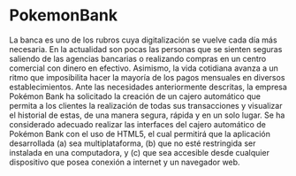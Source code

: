 # PokemonBank

La banca es uno de los rubros cuya digitalización se vuelve cada día más necesaria. En la actualidad son pocas las personas que se sienten seguras saliendo de las agencias bancarias o realizando compras en un centro comercial con dinero en efectivo. Asimismo, la vida cotidiana avanza a un ritmo que imposibilita hacer la mayoría de los pagos mensuales en diversos establecimientos. 
Ante las necesidades anteriormente descritas, la empresa Pokémon Bank ha solicitado la creación de un cajero automático que permita a los clientes la realización de todas sus transacciones y visualizar el historial de estas, de una manera segura, rápida y en un solo lugar.
Se ha considerado adecuado realizar las interfaces del cajero automático de Pokémon Bank con el uso de HTML5, el cual permitirá que la aplicación desarrollada (a) sea multiplataforma, (b) que no esté restringida ser instalada en una computadora, y (c) que sea accesible desde cualquier dispositivo que posea conexión a internet y un navegador web.
